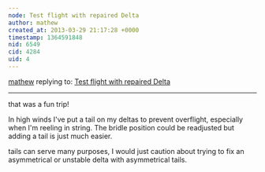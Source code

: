 ```yaml
---
node: Test flight with repaired Delta
author: mathew
created_at: 2013-03-29 21:17:28 +0000
timestamp: 1364591848
nid: 6549
cid: 4284
uid: 4
---
```




[mathew](../profile/mathew) replying to: [Test flight with repaired Delta](../notes/patcoyle/3-26-2013/test-flight-repaired-delta-3)

----
that was a fun trip!

In high winds I've put a tail on my deltas to prevent overflight, especially when I'm reeling in string.  The bridle position could be readjusted but adding a tail is just much easier. 

tails can serve many purposes, I would just caution about trying to fix an asymmetrical or unstable delta with asymmetrical tails. 